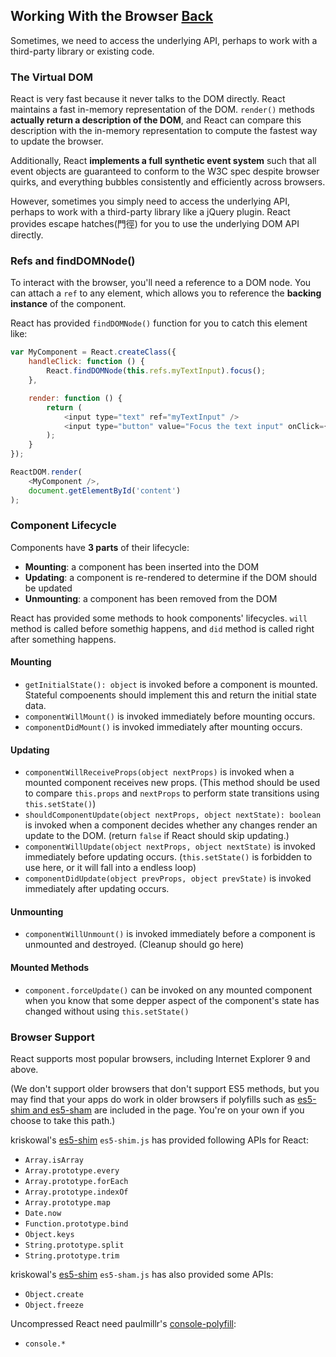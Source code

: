 ## Working With the Browser [Back](./../react.md)

Sometimes, we need to access the underlying API, perhaps to work with a third-party library or existing code.

### The Virtual DOM

React is very fast because it never talks to the DOM directly. React maintains a fast in-memory representation of the DOM. `render()` methods **actually return a description of the DOM**, and React can compare this description with the in-memory representation to compute the fastest way to update the browser.

Additionally, React **implements a full synthetic event system** such that all event objects are guaranteed to conform to the W3C spec despite browser quirks, and everything bubbles consistently and efficiently across browsers.

However, sometimes you simply need to access the underlying API, perhaps to work with a third-party library like a jQuery plugin. React provides escape hatches(門徑) for you to use the underlying DOM API directly.

### Refs and findDOMNode()

To interact with the browser, you'll need a reference to a DOM node. You can attach a `ref` to any element, which allows you to reference the **backing instance** of the component.

React has provided `findDOMNode()` function for you to catch this element like:

```js
var MyComponent = React.createClass({
    handleClick: function () {
        React.findDOMNode(this.refs.myTextInput).focus();
    },

    render: function () {
        return (
            <input type="text" ref="myTextInput" />
            <input type="button" value="Focus the text input" onClick={} />
        );
    }
});

ReactDOM.render(
    <MyComponent />,
    document.getElementById('content')
);
```

### Component Lifecycle

Components have **3 parts** of their lifecycle:

- **Mounting**: a component has been inserted into the DOM
- **Updating**: a component is re-rendered to determine if the DOM should be updated
- **Unmounting**: a component has been removed from the DOM

React has provided some methods to hook components' lifecycles. `will` method is called before somethig happens, and `did` method is called right after something happens.

#### Mounting

- `getInitialState(): object` is invoked before a component is mounted. Stateful compoenents should implement this and return the initial state data.
- `componentWillMount()` is invoked immediately before mounting occurs.
- `componentDidMount()` is invoked immediately after mounting occurs.

#### Updating

- `componentWillReceiveProps(object nextProps)` is invoked when a mounted component receives new props. (This method should be used to compare `this.props` and `nextProps` to perform state transitions using `this.setState()`)
- `shouldComponentUpdate(object nextProps, object nextState): boolean` is invoked when a component decides whether any changes render an update to the DOM. (return `false` if React should skip updating.)
- `componentWillUpdate(object nextProps, object nextState)` is invoked immediately before updating occurs. (`this.setState()` is forbidden to use here, or it will fall into a endless loop)
- `componentDidUpdate(object prevProps, object prevState)` is invoked immediately after updating occurs.

#### Unmounting

- `componentWillUnmount()` is invoked immediately before a component is unmounted and destroyed. (Cleanup should go here)

#### Mounted Methods

- `component.forceUpdate()` can be invoked on any mounted component when you know that some depper aspect of the component's state has changed without using `this.setState()`

### Browser Support

React supports most popular browsers, including Internet Explorer 9 and above.

(We don't support older browsers that don't support ES5 methods, but you may find that your apps do work in older browsers if polyfills such as [es5-shim and es5-sham](https://github.com/es-shims/es5-shim) are included in the page. You're on your own if you choose to take this path.)

kriskowal's [es5-shim](https://github.com/kriskowal/es5-shim) `es5-shim.js` has provided following APIs for React:

- `Array.isArray`
- `Array.prototype.every`
- `Array.prototype.forEach`
- `Array.prototype.indexOf`
- `Array.prototype.map`
- `Date.now`
- `Function.prototype.bind`
- `Object.keys`
- `String.prototype.split`
- `String.prototype.trim`

kriskowal's [es5-shim](https://github.com/kriskowal/es5-shim) `es5-sham.js` has also provided some APIs:

- `Object.create`
- `Object.freeze`

Uncompressed React need paulmillr's [console-polyfill](https://github.com/paulmillr/console-polyfill):

- `console.*`
